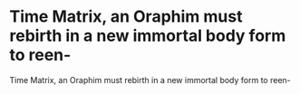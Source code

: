 # Time Matrix, an Oraphim must rebirth in a new immortal body form to reen-

Time Matrix, an Oraphim must rebirth in a new immortal body form to reen-